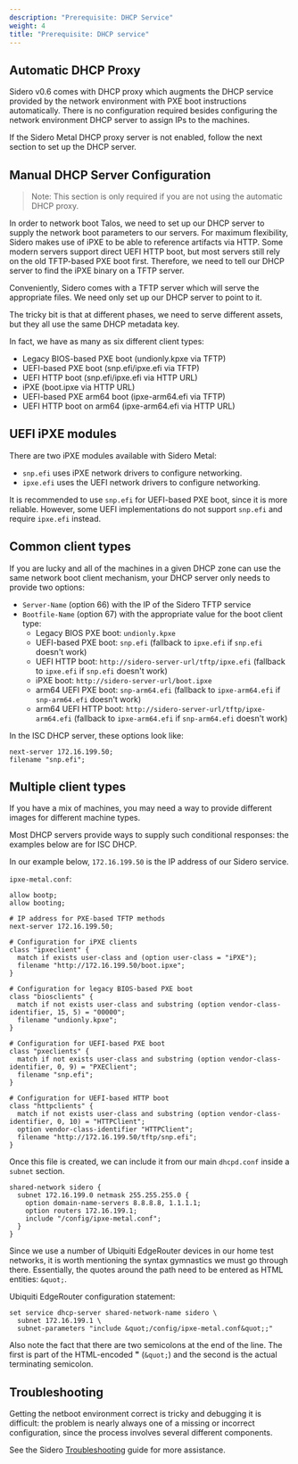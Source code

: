 ```yaml
---
description: "Prerequisite: DHCP Service"
weight: 4
title: "Prerequisite: DHCP service"
---
```


## Automatic DHCP Proxy

Sidero v0.6 comes with DHCP proxy which augments the DHCP service provided by the network environment with
PXE boot instructions automatically.
There is no configuration required besides configuring the network environment DHCP server to assign IPs to the
machines.

If the Sidero Metal DHCP proxy server is not enabled, follow the next section to set up the DHCP server.

## Manual DHCP Server Configuration

> Note: This section is only required if you are not using the automatic DHCP proxy.

In order to network boot Talos, we need to set up our DHCP server to supply the
network boot parameters to our servers.
For maximum flexibility, Sidero makes use of iPXE to be able to reference
artifacts via HTTP.
Some modern servers support direct UEFI HTTP boot, but most servers
still rely on the old TFTP-based PXE boot first.
Therefore, we need to tell our DHCP server to find the iPXE binary on a TFTP
server.

Conveniently, Sidero comes with a TFTP server which will serve the appropriate
files.
We need only set up our DHCP server to point to it.

The tricky bit is that at different phases, we need to serve different assets,
but they all use the same DHCP metadata key.

In fact, we have as many as six different client types:

- Legacy BIOS-based PXE boot (undionly.kpxe via TFTP)
- UEFI-based PXE boot (snp.efi/ipxe.efi via TFTP)
- UEFI HTTP boot (snp.efi/ipxe.efi via HTTP URL)
- iPXE (boot.ipxe via HTTP URL)
- UEFI-based PXE arm64 boot (ipxe-arm64.efi via TFTP)
- UEFI HTTP boot on arm64 (ipxe-arm64.efi via HTTP URL)

## UEFI iPXE modules

There are two iPXE modules available with Sidero Metal:

- `snp.efi` uses iPXE network drivers to configure networking.
- `ipxe.efi` uses the UEFI network drivers to configure networking.

It is recommended to use `snp.efi` for UEFI-based PXE boot, since it is more reliable.
However, some UEFI implementations do not support `snp.efi` and require `ipxe.efi` instead.

## Common client types

If you are lucky and all of the machines in a given DHCP zone can use the same
network boot client mechanism, your DHCP server only needs to provide two
options:

- `Server-Name` (option 66) with the IP of the Sidero TFTP service
- `Bootfile-Name` (option 67) with the appropriate value for the boot client type:
  - Legacy BIOS PXE boot: `undionly.kpxe`
  - UEFI-based PXE boot: `snp.efi` (fallback to `ipxe.efi` if `snp.efi` doesn't work)
  - UEFI HTTP boot: `http://sidero-server-url/tftp/ipxe.efi` (fallback to `ipxe.efi` if `snp.efi` doesn't work)
  - iPXE boot: `http://sidero-server-url/boot.ipxe`
  - arm64 UEFI PXE boot: `snp-arm64.efi` (fallback to `ipxe-arm64.efi` if `snp-arm64.efi` doesn't work)
  - arm64 UEFI HTTP boot: `http://sidero-server-url/tftp/ipxe-arm64.efi` (fallback to `ipxe-arm64.efi` if `snp-arm64.efi` doesn't work)

In the ISC DHCP server, these options look like:

```text
next-server 172.16.199.50;
filename "snp.efi";
```

## Multiple client types

If you have a mix of machines, you may need a way to provide different images for different machine types.

Most DHCP servers provide ways to supply such conditional responses: the examples below are for ISC DHCP.

In our example below, `172.16.199.50` is the IP address of our Sidero service.

`ipxe-metal.conf`:

```text
allow bootp;
allow booting;

# IP address for PXE-based TFTP methods
next-server 172.16.199.50;

# Configuration for iPXE clients
class "ipxeclient" {
  match if exists user-class and (option user-class = "iPXE");
  filename "http://172.16.199.50/boot.ipxe";
}

# Configuration for legacy BIOS-based PXE boot
class "biosclients" {
  match if not exists user-class and substring (option vendor-class-identifier, 15, 5) = "00000";
  filename "undionly.kpxe";
}

# Configuration for UEFI-based PXE boot
class "pxeclients" {
  match if not exists user-class and substring (option vendor-class-identifier, 0, 9) = "PXEClient";
  filename "snp.efi";
}

# Configuration for UEFI-based HTTP boot
class "httpclients" {
  match if not exists user-class and substring (option vendor-class-identifier, 0, 10) = "HTTPClient";
  option vendor-class-identifier "HTTPClient";
  filename "http://172.16.199.50/tftp/snp.efi";
}
```

Once this file is created, we can include it from our main `dhcpd.conf` inside a
`subnet` section.

```text
shared-network sidero {
  subnet 172.16.199.0 netmask 255.255.255.0 {
    option domain-name-servers 8.8.8.8, 1.1.1.1;
    option routers 172.16.199.1;
    include "/config/ipxe-metal.conf";
  }
}
```

Since we use a number of Ubiquiti EdgeRouter devices in our home test
networks, it is worth mentioning the syntax gymnastics we must go
through there.
Essentially, the quotes around the path need to be entered as HTML entities:
`&quot;`.

Ubiquiti EdgeRouter configuration statement:

```text
set service dhcp-server shared-network-name sidero \
  subnet 172.16.199.1 \
  subnet-parameters "include &quot;/config/ipxe-metal.conf&quot;;"
```

Also note the fact that there are two semicolons at the end of the line.
The first is part of the HTML-encoded **"** (`&quot;`) and the second is the actual terminating semicolon.

## Troubleshooting

Getting the netboot environment correct is tricky and debugging it is difficult:
 the problem is nearly always one of a missing or incorrect configuration, since
the process involves several different components.

See the Sidero [Troubleshooting](../troubleshooting) guide for more assistance.
